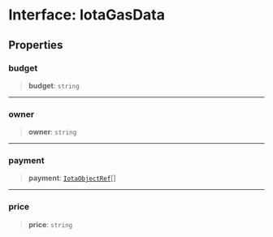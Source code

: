 # Interface: IotaGasData

## Properties

### budget

> **budget**: `string`

---

### owner

> **owner**: `string`

---

### payment

> **payment**: [`IotaObjectRef`](IotaObjectRef.md)[]

---

### price

> **price**: `string`
